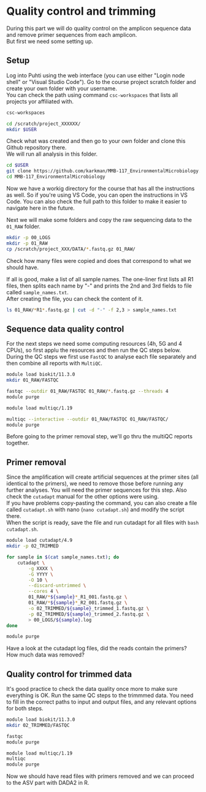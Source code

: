 # Quality control and trimming

During this part we will do quality control on the amplicon sequence data and remove primer sequences from each amplicon.  
But first we need some setting up.  

## Setup

Log into Puhti using the web interface (you can use either "Login node shell" or "Visual Studio Code"). Go to the course project scratch folder and create your own folder with your username.  
You can check the path using command `csc-workspaces` that lists all projects yor affiliated with.  

```bash
csc-workspaces

cd /scratch/project_XXXXXX/
mkdir $USER
```

Check what was created and then go to your own folder and clone this Github repository there.  
We will run all analysis in this folder.  

```bash 
cd $USER
git clone https://github.com/karkman/MMB-117_EnvironmentalMicrobiology.git
cd MMB-117_EnvironmentalMicrobiology
```

Now we have a workig directory for the course that has all the instructions as well. So if you're using VS Code, you can open the instructions in VS Code. You can also check the full path to this folder to make it easier to navigate here in the future.  

Next we will make some folders and copy the raw sequencing data to the `01_RAW` folder.  

```bash
mkdir -p 00_LOGS
mkdir -p 01_RAW
cp /scratch/project_XXX/DATA/*.fastq.gz 01_RAW/
```

Check how many files were copied and does that correspond to what we should have.  

If all is good, make a list of all sample names. The one-liner first lists all R1 files, then splits each name by "-" and prints the 2nd and 3rd fields to file called `sample_names.txt`.  
After creating the file, you can check the content of it.  

```bash
ls 01_RAW/*R1*.fastq.gz | cut -d "-" -f 2,3 > sample_names.txt
```

## Sequence data quality control

For the next steps we need some computing resources (4h, 5G and 4 CPUs), so first applu the resources and then run the QC steps below.  
During the QC steps we first use `FastQC` to analyse each file separately and then combine all reports with `MultiQC`.  

```bash
module load biokit/11.3.0
mkdir 01_RAW/FASTQC

fastqc --outdir 01_RAW/FASTQC 01_RAW/*.fastq.gz --threads 4
module purge

module load multiqc/1.19

multiqc --interactive --outdir 01_RAW/FASTQC 01_RAW/FASTQC/
module purge
```

Before going to the primer removal step, we'll go thru the multiQC reports together.  

## Primer removal

Since the amplification will create artificial sequences at the primer sites (all identical to the primers), we need to remove those before running any further analyses. You will need the primer sequences for this step. Also check the `cutadapt` manual for the other options were using.  
If you have problems copy-pasting the command, you can also create a file called `cutadapt.sh` with nano (`nano cutadapt.sh`) and modify the script there.  
When the script is ready, save the file and run cutadapt for all files with `bash cutadapt.sh`.  

```bash
module load cutadapt/4.9
mkdir -p 02_TRIMMED

for sample in $(cat sample_names.txt); do 
    cutadapt \
        -g XXXX \
        -G YYYY \
        -O 10 \
        --discard-untrimmed \
        --cores 4 \
        01_RAW/*${sample}*_R1_001.fastq.gz \
        01_RAW/*${sample}*_R2_001.fastq.gz \
        -o 02_TRIMMED/${sample}_trimmed_1.fastq.gz \
        -p 02_TRIMMED/${sample}_trimmed_2.fastq.gz \
        > 00_LOGS/${sample}.log
done

module purge
```

Have a look at the cutadapt log files, did the reads contain the primers? How much data was removed?  

## Quality control for trimmed data

It's good practice to check the data quality once more to make sure everything is OK. Run the same QC steps to the trimmmed data. You need to fill in the correct paths to input and output files, and any relevant options for both steps.  

```bash
module load biokit/11.3.0
mkdir 02_TRIMMED/FASTQC

fastqc 
module purge

module load multiqc/1.19
multiqc
module purge
```

Now we should have read files with primers removed and we can proceed to the ASV part with DADA2 in R.
